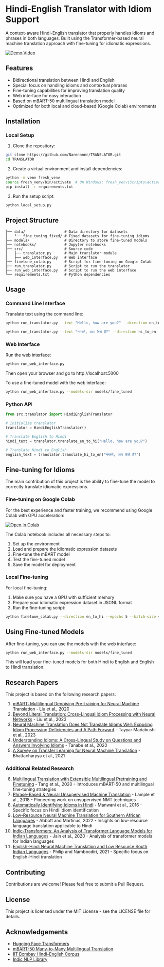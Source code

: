 # Hindi-English Translator with Idiom Support

A context-aware Hindi-English translator that properly handles idioms and phrases in both languages. Built using the Transformer-based neural machine translation approach with fine-tuning for idiomatic expressions.

[![Demo Video](https://cdn.loom.com/sessions/thumbnails/b0d60637e22147eabd5803dab2b7f0e6-with-play.gif)](https://www.loom.com/share/b0d60637e22147eabd5803dab2b7f0e6?sid=ee0f6ce4-6b09-47ea-8144-1319e71ec052)

## Features

- Bidirectional translation between Hindi and English
- Special focus on handling idioms and contextual phrases
- Fine-tuning capabilities for improving translation quality
- Web interface for easy interaction
- Based on mBART-50 multilingual translation model
- Optimized for both local and cloud-based (Google Colab) environments

## Installation

### Local Setup

1. Clone the repository:
```bash
git clone https://github.com/Narennnnn/TRANSLATOR.git
cd TRANSLATOR
```

2. Create a virtual environment and install dependencies:
```bash
python -m venv fresh_venv
source fresh_venv/bin/activate  # On Windows: fresh_venv\Scripts\activate
pip install -r requirements.txt
```

3. Run the setup script:
```bash
python local_setup.py
```

## Project Structure

```
├── data/                  # Data directory for datasets
│   └── fine_tuning_fixed/ # Fixed datasets for fine-tuning idioms
├── models/                # Directory to store fine-tuned models
├── notebooks/             # Jupyter notebooks
├── src/                   # Source code
│   ├── translator.py      # Main translator module
│   ├── web_interface.py   # Web interface
├── finetune_colab.py      # Script for fine-tuning on Google Colab
├── run_translator.py      # Script to run the translator
├── run_web_interface.py   # Script to run the web interface
└── requirements.txt       # Python dependencies
```

## Usage

### Command Line Interface

Translate text using the command line:
```bash
python run_translator.py --text "Hello, how are you?" --direction en_to_hi
```

```bash
python run_translator.py --text "नमस्ते, आप कैसे हैं?" --direction hi_to_en
```

### Web Interface

Run the web interface:
```bash
python run_web_interface.py
```

Then open your browser and go to http://localhost:5000

To use a fine-tuned model with the web interface:
```bash
python run_web_interface.py --models-dir models/fine_tuned
```

### Python API

```python
from src.translator import HindiEnglishTranslator

# Initialize translator
translator = HindiEnglishTranslator()

# Translate English to Hindi
hindi_text = translator.translate_en_to_hi("Hello, how are you?")

# Translate Hindi to English
english_text = translator.translate_hi_to_en("नमस्ते, आप कैसे हैं?")
```

## Fine-tuning for Idioms

The main contribution of this project is the ability to fine-tune the model to correctly translate idiomatic expressions.

### Fine-tuning on Google Colab

For the best experience and faster training, we recommend using Google Colab with GPU acceleration:

[![Open In Colab](https://colab.research.google.com/assets/colab-badge.svg)](https://colab.research.google.com/drive/1SRbubS-0kI4m7OgtqeX4nHDN5ugrOCD6?usp=sharing)

The Colab notebook includes all necessary steps to:
1. Set up the environment
2. Load and prepare the idiomatic expression datasets
3. Fine-tune the mBART model
4. Test the fine-tuned model
5. Save the model for deployment

### Local Fine-tuning

For local fine-tuning:

1. Make sure you have a GPU with sufficient memory
2. Prepare your idiomatic expression dataset in JSONL format
3. Run the fine-tuning script:

```bash
python finetune_colab.py --direction en_to_hi --epochs 5 --batch-size 4 --data-dir data/fine_tuning_fixed
```

## Using Fine-tuned Models

After fine-tuning, you can use the models with the web interface:

```bash
python run_web_interface.py --models-dir models/fine_tuned
```

This will load your fine-tuned models for both Hindi to English and English to Hindi translation.

## Research Papers

This project is based on the following research papers:

1. [mBART: Multilingual Denoising Pre-training for Neural Machine Translation](https://arxiv.org/abs/2001.08210) - Liu et al., 2020
2. [Beyond Literal Translation: Cross-Lingual Idiom Processing with Neural Networks](https://aclanthology.org/2023.findings-acl.426/) - Liu et al., 2023
3. [Neural Machine Translation Does Not Translate Idioms Well: Exposing Idiom Processing Deficiencies and A Path Forward](https://aclanthology.org/2023.acl-long.764/) - Tayyar Madabushi et al., 2023
4. [Understanding Idioms: A Cross-Lingual Study on Questions and Answers Involving Idioms](https://aclanthology.org/2020.coling-main.348/) - Tanabe et al., 2020
5. [A Survey on Transfer Learning for Neural Machine Translation](https://www.mdpi.com/2076-3417/11/19/9092) - Bhattacharyya et al., 2021

### Additional Related Research

6. [Multilingual Translation with Extensible Multilingual Pretraining and Finetuning](https://arxiv.org/abs/2008.00401) - Tang et al., 2020 - Introduces mBART-50 and multilingual fine-tuning strategies
7. [Phrase-Based & Neural Unsupervised Machine Translation](https://aclanthology.org/D18-1549/) - Lample et al., 2018 - Pioneering work on unsupervised NMT techniques
8. [Automatically Identifying Idioms in Hindi](https://aclanthology.org/W16-6330/) - Manwani et al., 2016 - Specific focus on Hindi idiom identification
9. [Low-Resource Neural Machine Translation for Southern African Languages](https://arxiv.org/abs/2203.15987) - Abbott and Martinus, 2022 - Insights on low-resource language translation applicable to Hindi
10. [Indic-Transformers: An Analysis of Transformer Language Models for Indian Languages](https://arxiv.org/abs/2011.02323) - Jain et al., 2020 - Analysis of transformer models for Indian languages
11. [English-Hindi Neural Machine Translation and Low Resource South Indian Languages](https://arxiv.org/abs/2109.14814) - Philip and Namboodiri, 2021 - Specific focus on English-Hindi translation

## Contributing

Contributions are welcome! Please feel free to submit a Pull Request.

## License

This project is licensed under the MIT License - see the LICENSE file for details.

## Acknowledgements

- [Hugging Face Transformers](https://github.com/huggingface/transformers)
- [mBART-50 Many-to-Many Multilingual Translation](https://huggingface.co/facebook/mbart-large-50-many-to-many-mmt)
- [IIT Bombay Hindi-English Corpus](http://www.cfilt.iitb.ac.in/iitb_parallel/)
- [Indic NLP Library](https://github.com/anoopkunchukuttan/indic_nlp_library) 
